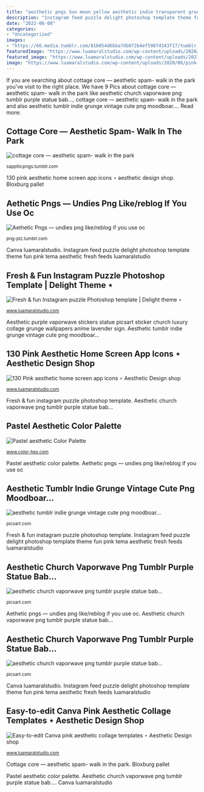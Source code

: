 ```yaml
---
title: "aesthetic pngs Sun moon yellow aesthetic indie transparent grunge hippie trippy sticker cute stars sonne picsart nightsky aesthetictumblr"
description: "Instagram feed puzzle delight photoshop template theme fun pink tema aesthetic fresh feeds luamaralstudio"
date: "2022-06-08"
categories:
- "Uncategorized"
images:
- "https://66.media.tumblr.com/81b054d6bba7db072b4ef598f4343f17/tumblr_pvf28zmJlC1y7j16eo3_500.png"
featuredImage: "https://www.luamaralstudio.com/wp-content/uploads/2020/06/pink-instagram-puzzle-feed-delight-1-600x900.png"
featured_image: "https://www.luamaralstudio.com/wp-content/uploads/2021/06/pink-icons-131-768x1152.png"
image: "https://www.luamaralstudio.com/wp-content/uploads/2020/06/pink-instagram-puzzle-feed-delight-1-600x900.png"
---
```


If you are searching about cottage core — aesthetic spam- walk in the park you've visit to the right place. We have 9 Pics about cottage core — aesthetic spam- walk in the park like aesthetic church vaporwave png tumblr purple statue bab..., cottage core — aesthetic spam- walk in the park and also aesthetic tumblr indie grunge vintage cute png moodboar.... Read more:

## Cottage Core — Aesthetic Spam- Walk In The Park

![cottage core — aesthetic spam- walk in the park](https://66.media.tumblr.com/710c775c365aa513caf1eaa5aa2a0521/tumblr_psp4ihjm0p1ww8uth_640.jpg "Canva luamaralstudio")

<small>sapphicpngs.tumblr.com</small>

130 pink aesthetic home screen app icons ⋆ aesthetic design shop. Bloxburg pallet

## Aethetic Pngs — Undies Png Like/reblog If You Use Oc

![Aethetic Pngs — undies png like/reblog if you use oc](https://66.media.tumblr.com/81b054d6bba7db072b4ef598f4343f17/tumblr_pvf28zmJlC1y7j16eo3_500.png "Pastel aesthetic color palette")

<small>png-plz.tumblr.com</small>

Canva luamaralstudio. Instagram feed puzzle delight photoshop template theme fun pink tema aesthetic fresh feeds luamaralstudio

## Fresh &amp; Fun Instagram Puzzle Photoshop Template | Delight Theme ⋆

![Fresh &amp; fun Instagram puzzle Photoshop template | Delight theme ⋆](https://www.luamaralstudio.com/wp-content/uploads/2020/06/pink-instagram-puzzle-feed-delight-1-600x900.png "Aesthetic tumblr indie grunge vintage cute png moodboar...")

<small>www.luamaralstudio.com</small>

Aesthetic purple vaporwave stickers statue picsart sticker church luxury collage grunge wallpapers anime lavender sign. Aesthetic tumblr indie grunge vintage cute png moodboar...

## 130 Pink Aesthetic Home Screen App Icons ⋆ Aesthetic Design Shop

![130 Pink aesthetic home screen app icons ⋆ Aesthetic Design shop](https://www.luamaralstudio.com/wp-content/uploads/2021/06/pink-icons-131-768x1152.png "Aesthetic purple vaporwave stickers statue picsart sticker church luxury collage grunge wallpapers anime lavender sign")

<small>www.luamaralstudio.com</small>

Fresh &amp; fun instagram puzzle photoshop template. Aesthetic church vaporwave png tumblr purple statue bab...

## Pastel Aesthetic Color Palette

![Pastel aesthetic Color Palette](https://www.color-hex.com/palettes/14115.png "130 pink aesthetic home screen app icons ⋆ aesthetic design shop")

<small>www.color-hex.com</small>

Pastel aesthetic color palette. Aethetic pngs — undies png like/reblog if you use oc

## Aesthetic Tumblr Indie Grunge Vintage Cute Png Moodboar...

![aesthetic tumblr indie grunge vintage cute png moodboar...](https://cdn140.picsart.com/273234938001211.png "Easy-to-edit canva pink aesthetic collage templates ⋆ aesthetic design shop")

<small>picsart.com</small>

Fresh &amp; fun instagram puzzle photoshop template. Instagram feed puzzle delight photoshop template theme fun pink tema aesthetic fresh feeds luamaralstudio

## Aesthetic Church Vaporwave Png Tumblr Purple Statue Bab...

![aesthetic church vaporwave png tumblr purple statue bab...](http://cdn140.picsart.com/257619972005212.png "Cottage core — aesthetic spam- walk in the park")

<small>picsart.com</small>

Aethetic pngs — undies png like/reblog if you use oc. Aesthetic church vaporwave png tumblr purple statue bab...

## Aesthetic Church Vaporwave Png Tumblr Purple Statue Bab...

![aesthetic church vaporwave png tumblr purple statue bab...](https://cdn140.picsart.com/257619972005212.png?r1024x1024 "Aesthetic tumblr indie grunge vintage cute png moodboar...")

<small>picsart.com</small>

Canva luamaralstudio. Instagram feed puzzle delight photoshop template theme fun pink tema aesthetic fresh feeds luamaralstudio

## Easy-to-edit Canva Pink Aesthetic Collage Templates ⋆ Aesthetic Design Shop

![Easy-to-edit Canva pink aesthetic collage templates ⋆ Aesthetic Design shop](https://www.luamaralstudio.com/wp-content/uploads/2021/03/pink-aesthetic-collage-template-2-700x1050.jpg "Cottage core — aesthetic spam- walk in the park")

<small>www.luamaralstudio.com</small>

Cottage core — aesthetic spam- walk in the park. Bloxburg pallet

Pastel aesthetic color palette. Aesthetic church vaporwave png tumblr purple statue bab.... Canva luamaralstudio
